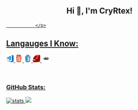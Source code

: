 <h2 align="center">Hi 👋, I'm CryRtex!</h2>
<a href="https://github.com/CryRtex
  <h3>My Personal accounts:</h3>
<p align="left">     

               </p>
  ## Langauges I Know:             
        
<code><img height="20" src="https://raw.githubusercontent.com/github/explore/80688e429a7d4ef2fca1e82350fe8e3517d3494d/topics/visual-studio-code/visual-studio-code.png"></code>
<code><img height="20" src="https://raw.githubusercontent.com/github/explore/80688e429a7d4ef2fca1e82350fe8e3517d3494d/topics/html/html.png"></code>
<code><img height="20" src="https://raw.githubusercontent.com/github/explore/80688e429a7d4ef2fca1e82350fe8e3517d3494d/topics/css/css.png"></code>
<code><img height="20" src="https://raw.githubusercontent.com/github/explore/80688e429a7d4ef2fca1e82350fe8e3517d3494d/topics/ruby/ruby.png"></code>
<code><img height="20" src="https://raw.githubusercontent.com/github/explore/80688e429a7d4ef2fca1e82350fe8e3517d3494d/topics/go/go.png"></code>
                                                                                                                                           
</br>
                                                                                                                                           
<h3 align="left">GitHub Stats:</h3>
<p align="left">
   <img src="https://github-readme-stats.vercel.app/api?username=CryRtex&count_private=true&show_icons=true&theme=radical" width="%100" height="150px" alt="stats" />
   <img src="https://github-readme-stats.vercel.app/api/top-langs/?username=CryRtex&layout=compact&theme=radical=true" />

        
